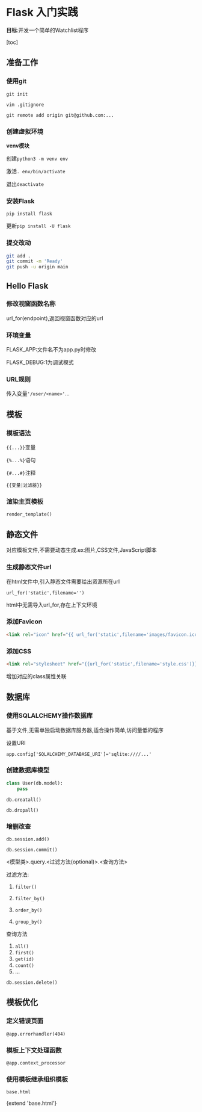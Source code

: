 # Flask 入门实践

**目标**:开发一个简单的Watchlist程序

[toc]

## 准备工作

### 使用git

`git init`

`vim .gitignore`

`git remote add origin git@github.com:...`

### 创建虚拟环境

**venv模块**

创建`python3 -m venv env`

激活`. env/bin/activate`

退出`deactivate`

### 安装Flask

`pip install flask`

更新`pip install -U flask` 

### 提交改动

```bash
git add .
git commit -m 'Ready'
git push -u origin main
```

## Hello Flask

### 修改视窗函数名称

url_for(endpoint),返回视窗函数对应的url

### 环境变量

FLASK_APP:文件名不为app.py时修改

FLASK_DEBUG:1为调试模式

### URL规则

传入变量`'/user/<name>'`...

## 模板

### 模板语法

`{{...}}`变量

`{%...%}`语句

`{#...#}`注释

`{{变量|过滤器}}`

### 渲染主页模板

`render_template()`

## 静态文件

对应模板文件,不需要动态生成.ex:图片,CSS文件,JavaScript脚本

### 生成静态文件url

在html文件中,引入静态文件需要给出资源所在url

`url_for('static',filename='')`

html中无需导入url_for,存在上下文环境

### 添加Favicon

```html
<link rel="icon" href="{{ url_for('static',filename='images/favicon.ico') }}">
```

### 添加CSS

```html
<link rel="stylesheet" href="{{url_for('static',filename='style.css')}}" type="text/css">
```

增加对应的class属性关联

## 数据库

### 使用SQLALCHEMY操作数据库

基于文件,无需单独启动数据库服务器,适合操作简单,访问量低的程序

设置URI

`app.config['SQLALCHEMY_DATABASE_URI']='sqlite:////...'`

### 创建数据库模型

```python
class User(db.model):
    pass
```

`db.creatall()`

`db.dropall()`

### 增删改查

`db.session.add()`

`db.session.commit()`

<模型类>.query.<过滤方法(optional)>.<查询方法>

过滤方法:

1. `filter()`

2. `filter_by()`

3. `order_by()`

4. `group_by()`

查询方法

1. `all()`
2. `first()`
3. `get(id)`
4. `count()`
5. ...



`db.session.delete()`

## 模板优化

### 定义错误页面

`@app.errorhandler(404)`

### 模板上下文处理函数

`@app.context_processor`

### 使用模板继承组织模板

`base.html`

{extend 'base.html'}

